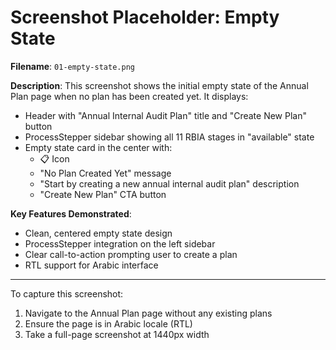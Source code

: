 # Screenshot Placeholder: Empty State

**Filename**: `01-empty-state.png`

**Description**: 
This screenshot shows the initial empty state of the Annual Plan page when no plan has been created yet. It displays:
- Header with "Annual Internal Audit Plan" title and "Create New Plan" button
- ProcessStepper sidebar showing all 11 RBIA stages in "available" state
- Empty state card in the center with:
  - 📋 Icon
  - "No Plan Created Yet" message
  - "Start by creating a new annual internal audit plan" description
  - "Create New Plan" CTA button

**Key Features Demonstrated**:
- Clean, centered empty state design
- ProcessStepper integration on the left sidebar
- Clear call-to-action prompting user to create a plan
- RTL support for Arabic interface

---

To capture this screenshot:
1. Navigate to the Annual Plan page without any existing plans
2. Ensure the page is in Arabic locale (RTL)
3. Take a full-page screenshot at 1440px width
